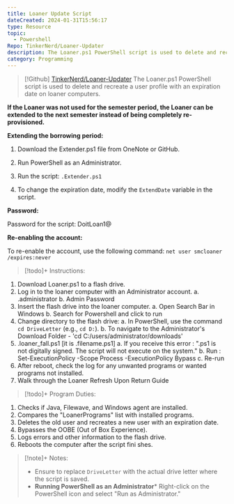 ```yaml
---
title: Loaner Update Script
dateCreated: 2024-01-31T15:56:17
type: Resource
topic:
  - Powershell
Repo: TinkerNerd/Loaner-Updater
description: The Loaner.ps1 PowerShell script is used to delete and recreate a user profile with an expiration date on loaner computers.
category: Programming
---
```


> [!Github] [TinkerNerd/Loaner-Updater](https://github.com/tinkernerd/loaner-updater)
> The Loaner.ps1 PowerShell script is used to delete and recreate a user profile with an expiration date on loaner computers.


**If the Loaner was not used for the semester period, the Loaner can be extended to the next semester instead of being completely re-provisioned.**

**Extending the borrowing period:**

1. Download the Extender.ps1 file from OneNote or GitHub.

2. Run PowerShell as an Administrator.

3. Run the script: `.Extender.ps1`

4. To change the expiration date, modify the `ExtendDate` variable in the script.



**Password:**

Password for the script: DoitLoan1@



**Re-enabling the account:**

To re-enable the account, use the following command: `net user smcloaner /expires:never`



> [!todo]+ Instructions:
1.  Download Loaner.ps1 to a flash drive.
2.  Log in to the loaner computer with an Administrator account.
    a.  .administrator
    b.  Admin Password
3.  Insert the flash drive into the loaner computer.
    a.  Open Search Bar in Windows
    b.  Search for Powershell and click to run
4.  Change directory to the flash drive:
    a.  In PowerShell, use the command `cd DriveLetter` (e.g., `cd D:`).
    b.  To navigate to the Administrator's Download Folder - 'cd C:/users/administrator/downloads'
5.  .loaner_fall.ps1 [it is .filename.ps1]
    a.  If you receive this error : ".ps1 is not digitally signed. The script will not execute on the system."
    b.  Run : Set-ExecutionPolicy -Scope Process -ExecutionPolicy Bypass
    c.  Re-run
6.  After reboot, check the log for any unwanted programs or wanted programs not installed.
7.  Walk through the Loaner Refresh Upon Return Guide

> [!todo]+ Program Duties:
1. Checks if Java, Filewave, and Windows agent are installed.
2. Compares the "LoanerPrograms" list with installed programs.
3. Deletes the old user and recreates a new user with an expiration date.
4. Bypasses the OOBE (Out of Box Experience).
5. Logs errors and other information to the flash drive.
6. Reboots the computer after the script fini shes.

> [!note]+ Notes:
> - Ensure to replace `DriveLetter` with the actual drive letter where the script is saved.
> - **Running PowerShell as an Administrator*** Right-click on the PowerShell icon and select "Run as Administrator."
